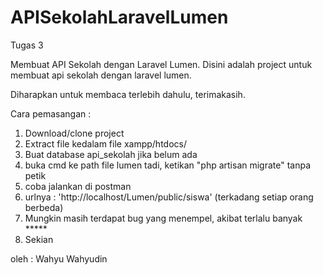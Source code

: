 # APISekolahLaravelLumen
Tugas 3

Membuat API Sekolah dengan Laravel Lumen. Disini adalah project untuk membuat api sekolah dengan laravel lumen.

Diharapkan untuk membaca terlebih dahulu, terimakasih.

Cara pemasangan :
1. Download/clone project
2. Extract file kedalam file xampp/htdocs/
3. Buat database api_sekolah jika belum ada
4. buka cmd ke path file lumen tadi, ketikan "php artisan migrate" tanpa petik
5. coba jalankan di postman
6. urlnya : 'http://localhost/Lumen/public/siswa' (terkadang setiap orang berbeda)
7. Mungkin masih terdapat bug yang menempel, akibat terlalu banyak *****
8. Sekian

oleh : Wahyu Wahyudin


